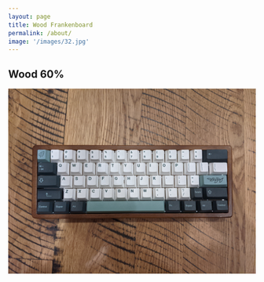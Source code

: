 ```yaml
---
layout: page
title: Wood Frankenboard
permalink: /about/
image: '/images/32.jpg'
---
```


## Wood 60%

![alt text](/images/32.jpg)


